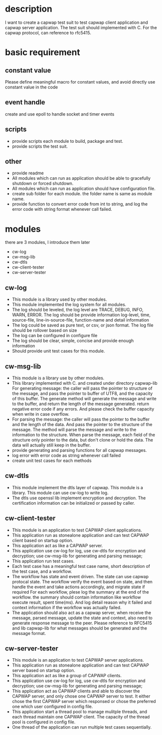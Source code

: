# description
I want to create a capwap test suit to test capwap client application and capwap server application. The test suit should implemented with C. For the capwap protocol, can reference to rfc5415.

# basic requirement
## constant value
Please define meaningful macro for constant values, and avoid directly use constant value in the code

## event handle
create and use epoll to handle socket and timer events

## scripts
- provide scripts each module to build, package and test.
- provide scripts the test suit.

## other
- provide readme
- All modules which can run as application should be able to gracefully shutdown or forced shutdown. 
- All modules which can run as application should have configuration file.
- create sub folder for each module. the folder name is same as module name.
- provide function to convert error code from int to string, and log the error code with string format whenever call failed.


# modules
there are 3 modules, I introduce them later
- cw-log
- cw-msg-lib
- cw-dtls
- cw-client-tester
- cw-server-tester

## cw-log
- This module is a library used by other modules.
- This module implemented the log system for all modules.
- The log should be leveled, the log level are TRACE, DEBUG, INFO, WARN, ERROR. The log should be provide information log-level, time, source-file, line-in-source-file, function-name and detail information
- The log could be saved as pure text, or csv, or json format. The log file should be rollover based on size
- The log can be configured in configure file
- The log should be clear, simple, concise and provide enough information
- Should provide unit test cases for this module.

## cw-msg-lib
- This module is a library use by other modules.
- This library implemented with C. and created under directory capwap-lib
For generating message: the caller will pass the pointer to structure of the message, and pass the pointer to buffer of UTF8, and the capacity of this buffer. The generate method will generate the message and write to the buffer, and return the length of the message generated. return negative error code if any errors. And please check the buffer capacity when write in case overflow.
- For parsing the message: the caller will pass the pointer to the buffer and the length of the data. And pass the pointer to the structure of the message. The method will parse the message and write to the information to the structure. When parse the message, each field of the structure only pointer to the data, but don't clone or hold the data. The data will actually still keep in the buffer.
- provide generating and parsing functions for all capwap messages. 
- log error with error code as string whenever call failed
- create unit test cases for each methods


## cw-dtls
- This module implement the dtls layer of capwap. This module is a library. This module can use cw-log to write log. 
- The dtls use openssl lib implement encryption and decryption. The certification information can be initialized or passed by caller.


## cw-client-tester
- This module is an application to test CAPWAP client applications. 
- This application run as stonealone application and can test CAPWAP client based on startup option. 
- This application act as like a CAPWAP server.
- This application use cw-log for log, use cw-dtls for encryption and decryption; use cw-msg-lib for generating and parsing message;
- This application run test cases. 
- Each test case has a meaningful test case name, short description of the test case, and a workflow.
- The workflow has state and event driven. The state can use capwap protocal state. The workflow verify the event based on state, and then handle the event and take actions accordingly, and migrate state if required
For each workflow, plese log the summary at the end of the workflow. the summary should contain information like workflow execute result, spent time(ms). And log detail reason why it failed and context information if the workflow was actually failed.
- The application should also act as a capwap server, when receive the message, parsed message, update the state and context, also need to generate response message to the peer. Please reference to RFC5415 and lib capwap-lib for what messages should be generated and the message format.


## cw-server-tester
- This module is an application to test CAPWAP server applications. 
- This application run as stonealone application and can test CAPWAP server based on startup option. 
- This application act as like a group of CAPWAP clients.
- This application use cw-log for log, use cw-dtls for encryption and decryption; use cw-msg-lib for generating and parsing message;
- This application act as CAPWAP clients and able to discover the CAPWAP server, and only chose one CAPWAP server to test. It either chose the first CAPWAP server which responsed or chose the preferred one which user configured in config file.
- This application start a thread pool to manage mulitple threads, and each thread maintain one CAPWAP client. The capacity of the thread pool is configured in config file.
- One thread of the application can run multiple test cases sequentially. 



